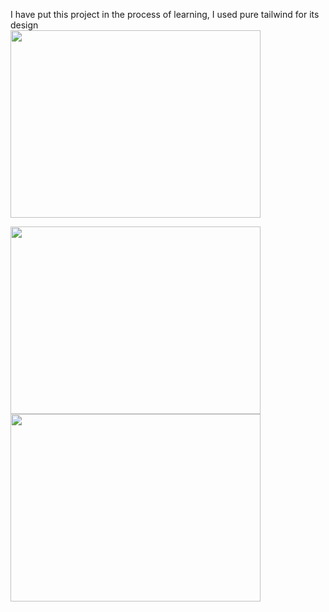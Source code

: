 I have put this project in the process of learning, I used pure tailwind for its design
<br/>
<img src="https://github.com/miveh/divar.ir-tailwind-responsive/assets/46049723/bf5111d0-95ad-4341-a719-8f895f1f2b83" width="400" height="300">

<img src="https://github.com/miveh/divar.ir-tailwind-responsive/assets/46049723/25e38fa5-aa08-49f5-8abd-dd2975cf4284" width="400" height="300">

<img src="https://github.com/miveh/divar.ir-tailwind-responsive/assets/46049723/5fcd8331-ce04-4fb5-b74e-9e99bc6ed41e"  width="400" height="300">
